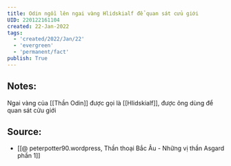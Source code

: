 ```yaml
---
title: Odin ngồi lên ngai vàng Hlidskialf để quan sát cửu giới
UID: 220122161104
created: 22-Jan-2022
tags:
  - 'created/2022/Jan/22'
  - 'evergreen'
  - 'permanent/fact'
publish: True
---
```

## Notes:
Ngai vàng của [[Thần Odin]] được gọi là [[Hlidskialf]], được ông dùng để quan sát cửu giới

## Source:
- [[@ peterpotter90.wordpress, Thần thoại Bắc Âu - Những vị thần Asgard phần 1]]


